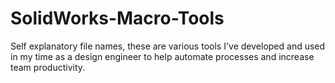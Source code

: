 # SolidWorks-Macro-Tools

Self explanatory file names, these are various tools I've developed and used in my time as a design engineer to help automate processes and increase team productivity.
